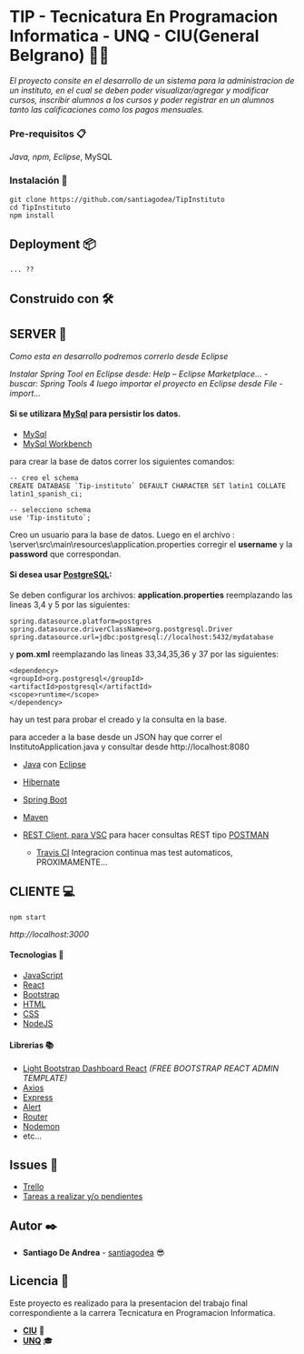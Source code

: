 # TIP - Tecnicatura En Programacion Informatica - UNQ - CIU(General Belgrano) 👨‍💻

_El proyecto consite en el desarrollo de un sistema para la administracion de un instituto, en el cual se deben poder visualizar/agregar y modificar cursos, inscribir alumnos a los cursos y poder registrar en un alumnos tanto las calificaciones como los pagos mensuales._

### Pre-requisitos 📋

_Java, npm, Eclipse_, MySQL


### Instalación 🔧

```
git clone https://github.com/santiagodea/TipInstituto
cd TipInstituto
npm install

```

## Deployment 📦

```
... ??

```

## Construido con 🛠️

## SERVER 💾
_Como esta en desarrollo podremos correrlo desde Eclipse_

_Instalar Spring Tool en Eclipse desde: Help – Eclipse Marketplace… - buscar: Spring Tools 4_
_luego importar el proyecto en Eclipse desde File - import..._

#### Si se utilizara [MySql](https://dev.mysql.com/downloads/installer/) para persistir los datos.

* [MySql](https://dev.mysql.com/downloads/installer/)
* [MySql Workbench](https://www.mysql.com/products/workbench/)

para crear la base de datos correr los siguientes comandos:
```
-- creo el schema
CREATE DATABASE `Tip-instituto` DEFAULT CHARACTER SET latin1 COLLATE latin1_spanish_ci;

-- selecciono schema
use 'Tip-instituto`;

```
Creo un usuario para la base de datos.
Luego en el archivo : \server\src\main\resources\application.properties corregir el **username** y la **password** que correspondan.

#### Si desea usar [PostgreSQL](https://www.postgresql.org/):
Se deben configurar los archivos: 
**application.properties** reemplazando las lineas 3,4 y 5 por las siguientes:
```
spring.datasource.platform=postgres
spring.datasource.driverClassName=org.postgresql.Driver 
spring.datasource.url=jdbc:postgresql://localhost:5432/mydatabase
```


y **pom.xml** reemplazando las lineas 33,34,35,36 y 37 por las siguientes:
```
<dependency>
<groupId>org.postgresql</groupId>
<artifactId>postgresql</artifactId>
<scope>runtime</scope>
</dependency>
```


hay un test para probar el creado y la consulta en la base.

para acceder a la base desde un JSON hay que correr el InstitutoApplication.java
y consultar desde http://localhost:8080



* [Java](https://www.java.com/es/) con [Eclipse](https://www.eclipse.org)
* [Hibernate](https://hibernate.org/)
* [Spring Boot](https://spring.io/projects/spring-boot)
* [Maven](https://maven.apache.org/)
* [REST Client, para VSC](https://marketplace.visualstudio.com/items?itemName=humao.rest-client) para hacer consultas REST tipo [POSTMAN](https://www.getpostman.com/)

  * [Travis CI](https://travis-ci.org/santiagodea/TipInstituto) Integracion continua mas test automaticos, PROXIMAMENTE...

## CLIENTE 💻

```
npm start

```
_http://localhost:3000_

#### Tecnologias 📲
* [JavaScript](https://www.javascript.com/)
* [React](https://es.reactjs.org/)
* [Bootstrap](https://getbootstrap.com/)
* [HTML](https://developer.mozilla.org/es/docs/HTML/HTML5/HTML5_lista_elementos)
* [CSS](https://www.w3schools.com/css/)
* [NodeJS](https://nodejs.org/es/)

#### Librerias 📚
* [Light Bootstrap Dashboard React](https://www.creative-tim.com/product/light-bootstrap-dashboard-react)
_(FREE BOOTSTRAP REACT ADMIN TEMPLATE)_
* [Axios](https://www.npmjs.com/package/axios)
* [Express](https://www.npmjs.com/package/express)
* [Alert](https://www.npmjs.com/package/react-alert)
* [Router](https://www.npmjs.com/package/router)
* [Nodemon](https://www.npmjs.com/package/nodemon)
* etc...

## Issues 📝

* [Trello](https://trello.com/b/OBJgheWj/tip)
* [Tareas a realizar y/o pendientes](https://github.com/santiagodea/TipInstituto/blob/master/Documentacion-Apuntes/Tareas%20a%20Realizar%20API.md)

## Autor ✒️

* **Santiago De Andrea** - [santiagodea](https://github.com/santiagodea) 😎


## Licencia 📄

Este proyecto es realizado para la presentacion del trabajo final correspondiente a la carrera Tecnicatura en Programacion Informatica.
* [**CIU**](https://www.facebook.com/centrointer.universitario) 🏫
* [**UNQ**](http://www.unq.edu.ar/) 🎓



